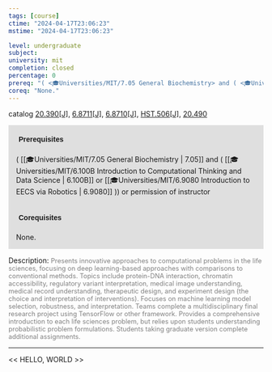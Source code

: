 ```yaml
---
tags: [course]
ctime: "2024-04-17T23:06:23"
mstime: "2024-04-17T23:06:23"

level: undergraduate
subject: 
university: mit
completion: closed
percentage: 0
prereq: "( <🎓Universities/MIT/7.05 General Biochemistry> and ( <🎓Universities/MIT/6.100B Introduction to Computational Thinking and Data Science> or <🎓Universities/MIT/6.9080 Introduction to EECS via Robotics> )) or permission of instructor"
coreq: "None."
---
```


catalog [20.390[J]](http://student.mit.edu/catalog/m20a.html#20.390), [6.8711[J]](http://student.mit.edu/catalog/m6d.html#6.8711), [6.8710[J]](http://student.mit.edu/catalog/m6d.html#6.8710), [HST.506[J]](http://student.mit.edu/catalog/mHSTa.html#HST.506), [20.490](http://student.mit.edu/catalog/m20a.html#20.490)

<span style="display: block; padding: 15px; background-color: rgb(100, 100, 100, 0.2);"><font id="m_prereq2049_0" style="display: block; font-family: Arial, sans-serif; font-weight: bold; padding: 5px">Prerequisites</font><br><span id="prereq2049_0">( [[🎓Universities/MIT/7.05 General Biochemistry | 7.05]] and ( [[🎓Universities/MIT/6.100B Introduction to Computational Thinking and Data Science | 6.100B]] or [[🎓Universities/MIT/6.9080 Introduction to EECS via Robotics | 6.9080]] )) or permission of instructor</span></span>
<span style="display: block; padding: 15px; background-color: rgb(100, 100, 100, 0.2);"><font id="m_coreq2049_0" style="display: block; font-family: Arial, sans-serif; font-weight: bold; padding: 5px">Corequisites</font><br><span id="coreq2049_0">None.</span></span>

<font style="">Description:</font>
<font style="color: grey; font-size: 0.8rem;">Presents innovative approaches to computational problems in the life sciences, focusing on deep learning-based approaches with comparisons to conventional methods. Topics include protein-DNA interaction, chromatin accessibility, regulatory variant interpretation, medical image understanding, medical record understanding, therapeutic design, and experiment design (the choice and interpretation of interventions). Focuses on machine learning model selection, robustness, and interpretation. Teams complete a multidisciplinary final research project using TensorFlow or other framework. Provides a comprehensive introduction to each life sciences problem, but relies upon students understanding probabilistic problem formulations. Students taking graduate version complete additional assignments.</font>



---

<< HELLO, WORLD >>

